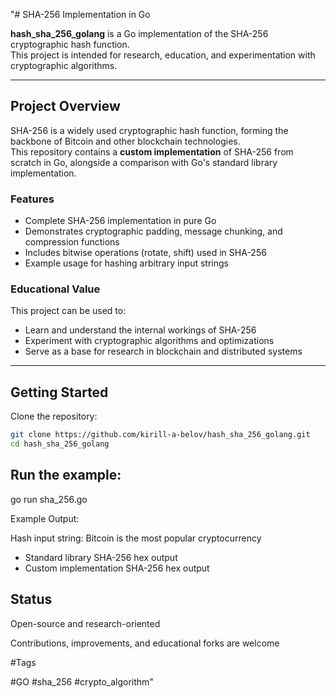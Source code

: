 "# SHA-256 Implementation in Go

**hash_sha_256_golang** is a Go implementation of the SHA-256 cryptographic hash function.  
This project is intended for research, education, and experimentation with cryptographic algorithms.

---

## Project Overview

SHA-256 is a widely used cryptographic hash function, forming the backbone of Bitcoin and other blockchain technologies.  
This repository contains a **custom implementation** of SHA-256 from scratch in Go, alongside a comparison with Go's standard library implementation.

### Features

- Complete SHA-256 implementation in pure Go
- Demonstrates cryptographic padding, message chunking, and compression functions
- Includes bitwise operations (rotate, shift) used in SHA-256
- Example usage for hashing arbitrary input strings

### Educational Value

This project can be used to:
- Learn and understand the internal workings of SHA-256
- Experiment with cryptographic algorithms and optimizations
- Serve as a base for research in blockchain and distributed systems

---

## Getting Started

Clone the repository:

```bash
git clone https://github.com/kirill-a-belov/hash_sha_256_golang.git
cd hash_sha_256_golang
```
## Run the example:

go run sha_256.go

Example Output:

Hash input string: Bitcoin is the most popular cryptocurrency
- Standard library SHA-256 hex output
- Custom implementation SHA-256 hex output

## Status

Open-source and research-oriented

Contributions, improvements, and educational forks are welcome

#Tags

#GO #sha_256 #crypto_algorithm"
